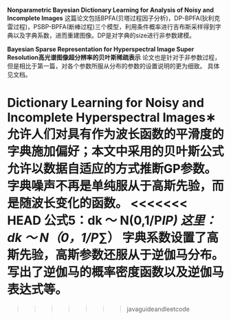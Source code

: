 **Nonparametric Bayesian Dictionary Learning for Analysis of Noisy and Incomplete Images**
这篇论文包括BPFA(贝塔过程因子分析)，DP-BPFA(狄利克雷过程)，PSBP-BPFA(断棒过程)三个模型，利用条件概率进行吉布斯采样得到字典以及字典系数，进而重建图像。DP是对字典的size进行非参数建模。

**Bayesian Sparse Representation for Hyperspectral Image Super Resolution高光谱图像超分辨率的贝叶斯稀疏表示**
论文也是针对于非参数过程，但是相比于第一篇，对各个参数所服从分布的参数的设置说明的更为细致。
具体见文档。

**Dictionary Learning for Noisy and Incomplete Hyperspectral Images∗**
允许人们对具有作为波长函数的平滑度的字典施加偏好；本文中采用的贝叶斯公式允许以数据自适应的方式推断GP参数。
字典噪声不再是单纯服从于高斯先验，而是随波长变化的函数。
<<<<<<< HEAD
公式5：dk ～ N(0,1/P*IP)
这里：dk ～ N（0，1/P*∑）
字典系数设置了高斯先验，高斯参数还服从于逆伽马分布。写出了逆伽马的概率密度函数以及逆伽马表达式等。
=======
>>>>>>> javaguideandleetcode
